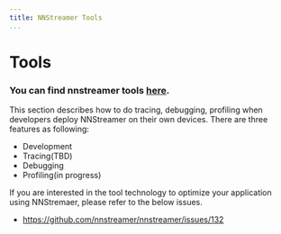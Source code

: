```yaml
---
title: NNStreamer Tools
...
```


# Tools
### You can find nnstreamer tools [here](https://github.com/nnstreamer/nnstreamer/tree/main/tools). 
This section describes how to do tracing, debugging, profiling when developers deploy NNStreamer on their own devices. 
There are three features as following: 

- Development
- Tracing(TBD)
- Debugging
- Profiling(in progress)

If you are interested in the tool technology to optimize your application using NNStremaer, please refer to the below issues.
* https://github.com/nnstreamer/nnstreamer/issues/132
